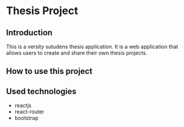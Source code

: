# Thesis Project

## Introduction
This is a versity sutudens thesis application. It is a web application that allows users to create and share their own thesis projects. 

## How to use this project

## Used technologies
 - reactjs
 - react-router
 - bootstrap
